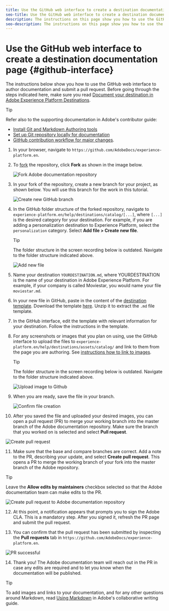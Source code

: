 ```yaml
---
title: Use the GitHub web interface to create a destination documentation page 
seo-title: Use the GitHub web interface to create a destination documentation page 
description: The instructions on this page show you how to use the GitHub web interface to author documentation and submit a pull request.
seo-description: The instructions on this page show you how to use the GitHub web interface to author documentation and submit a pull request.
---
```


# Use the GitHub web interface to create a destination documentation page {#github-interface}

The instructions below show you how to use the GitHub web interface to author documentation and submit a pull request. Before going through the steps indicated here, make sure you read [Document your destination in Adobe Experience Platform Destinations](/help/docs-framework/documentation-instructions.md).

>[!TIP]
>
>Refer also to the supporting documentation in Adobe's contributor guide:
>* [Install Git and Markdown Authoring tools](https://docs.adobe.com/content/help/en/contributor/contributor-guide/setup/install-tools.html)
>* [Set up Git repository locally for documentation](https://docs.adobe.com/content/help/en/contributor/contributor-guide/setup/local-repo.html)
>* [GitHub contribution workflow for major changes](https://docs.adobe.com/content/help/en/contributor/contributor-guide/setup/full-workflow.html).

1. In your browser, navigate to `https://github.com/AdobeDocs/experience-platform.en`.
2. To [fork](https://docs.adobe.com/content/help/en/contributor/contributor-guide/setup/local-repo.html#fork-the-repository) the repository, click **Fork** as shown in the image below.

   ![Fork Adobe documentation repository](/help/docs-framework/assets/ssd-fork-repo.png)

3. In your fork of the repository, create a new branch for your project, as shown below. You will use this branch for the work in this tutorial.

   ![Create new GitHub branch](/help/docs-framework/assets/new-branch-github.gif)

4. In the GitHub folder structure of the forked repository, navigate to `experience-platform.en/help/destinations/catalog/[...]`, where `[...]` is the desired category for your destination. For example, if you are adding a personalization destination to Experience Platform, select the `personalization` category. Select **Add file > Create new file**. 

   >[!TIP]
   >
   >The folder structure in the screen recording below is outdated. Navigate to the folder structure indicated above.

   ![Add new file](/help/docs-framework/assets/github-navigate-and-create-file.gif)

5. Name your destination `YOURDESTINATION.md`, where YOURDESTINATION is the name of your destination in Adobe Experience Platform. For example, if your company is called Moviestar, you would name your file `moviestar.md`.
6. In your new file in GitHub, paste in the content of the [destination template](/help/docs-framework/self-service-template.md). Download the template [here](assets/yourdestination-template.md.zip). Unzip it to extract the `.md` file template.
7. In the GitHub interface, edit the template with relevant information for your destination. Follow the instructions in the template.
8. For any screenshots or images that you plan on using, use the GitHub interface to upload the files to `experience-platform.en/help/destinations/assets/catalog/` and link to them from the page you are authoring. See [instructions how to link to images](https://docs.adobe.com/content/help/en/contributor/contributor-guide/writing-essentials/linking.html#link-to-images).
   
   >[!TIP]
   >
   >The folder structure in the screen recording below is outdated. Navigate to the folder structure indicated above.

   ![Upload image to Github](/help/docs-framework/assets/upload-image.gif)

9.  When you are ready, save the file in your branch.

      ![Confirm file creation](/help/docs-framework/assets/ssd-confirm-file-creation.png)

10. After you saved the file and uploaded your desired images, you can open a pull request (PR) to merge your working branch into the master branch of the Adobe documentation repository. Make sure the branch that you worked on is selected and select **Pull request**.

   ![Create pull request](/help/docs-framework/assets/ssd-create-pull-request-1.png)

11. Make sure that the base and compare branches are correct. Add a note to the PR, describing your update, and select **Create pull request**. This opens a PR to merge the working branch of your fork into the master branch of the Adobe repository. 
   
   >[!TIP]
   >
   >Leave the **Allow edits by maintainers** checkbox selected so that the Adobe documentation team can make edits to the PR. 
   
   ![Create pull request to Adobe documentation repository](/help/docs-framework/assets/ssd-create-pull-request-2.png)

12. At this point, a notification appears that prompts you to sign the Adobe CLA. This is a mandatory step. After you signed it, refresh the PR page and submit the pull request.

13. You can confirm that the pull request has been submitted by inspecting the **Pull requests** tab in `https://github.com/AdobeDocs/experience-platform.en`.

   ![PR successful](/help/docs-framework/assets/ssd-pr-successful.png)

14. Thank you! The Adobe documentation team will reach out in the PR in case any edits are required and to let you know when the documentation will be published.

>[!TIP]
>
>To add images and links to your documentation, and for any other questions around Markdown, read [Using Markdown](https://docs.adobe.com/content/help/en/contributor/contributor-guide/writing-essentials/markdown.html) in Adobe's collaborative writing guide.